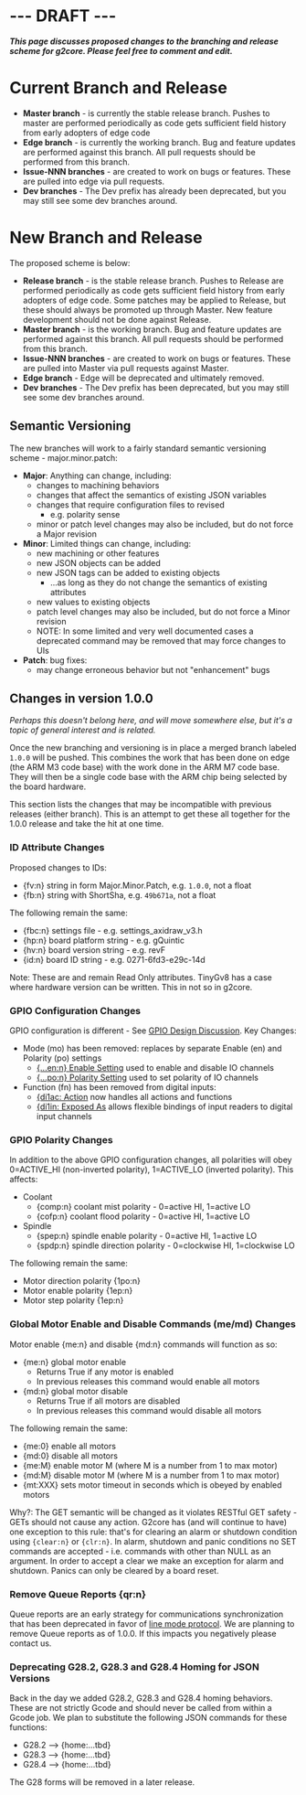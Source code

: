 # --- DRAFT ---
_**This page discusses proposed changes to the branching and release scheme for g2core. Please feel free to comment and edit.**_

# Current Branch and Release
* **Master branch** - is currently the stable release branch. Pushes to master are performed periodically as code gets sufficient field history from early adopters of edge code
* **Edge branch** - is currently the working branch. Bug and feature updates are performed against this branch. All pull requests should be performed from this branch.
* **Issue-NNN branches** - are created to work on bugs or features. These are pulled into edge via pull requests. 
* **Dev branches** - The Dev prefix has already been deprecated, but you may still see some dev branches around.

# New Branch and Release
The proposed scheme is below:
* **Release branch** - is the stable release branch. Pushes to Release are performed periodically as code gets sufficient field history from early adopters of edge code. Some patches may be applied to Release, but these should always be promoted up through Master. New feature development should not be done against Release. 
* **Master branch** - is the working branch. Bug and feature updates are performed against this branch. All pull requests should be performed from this branch.
* **Issue-NNN branches** - are created to work on bugs or features. These are pulled into Master via pull requests against Master. 
* **Edge branch** - Edge will be deprecated and ultimately removed. 
* **Dev branches** - The Dev prefix has been deprecated, but you may still see some dev branches around.

## Semantic Versioning
The new branches will work to a fairly standard semantic versioning scheme - major.minor.patch:
* **Major**: Anything can change, including:
  * changes to machining behaviors
  * changes that affect the semantics of existing JSON variables
  * changes that require configuration files to revised
    * e.g. polarity sense
  * minor or patch level changes may also be included, but do not force a Major revision
* **Minor**: Limited things can change, including:
  * new machining or other features
  * new JSON objects can be added
  * new JSON tags can be added to existing objects
    * ...as long as they do not change the semantics of existing attributes
  * new values to existing objects
  * patch level changes may also be included, but do not force a Minor revision 
  * NOTE: In some limited and very well documented cases a deprecated command may be removed that may force changes to UIs 
* **Patch**: bug fixes:
  * may change erroneous behavior but not "enhancement" bugs
 
## Changes in version 1.0.0 
_Perhaps this doesn't belong here, and will move somewhere else, but it's a topic of general interest and is related._

Once the new branching and versioning is in place a merged branch labeled `1.0.0` will be pushed. This combines the work that has been done on edge (the ARM M3 code base) with the work done in the ARM M7 code base. They will then be a single code base with the ARM chip being selected by the board hardware.

This section lists the changes that may be incompatible with previous releases (either branch). This is an attempt to get these all together for the 1.0.0 release and take the hit at one time.

### ID Attribute Changes
Proposed changes to IDs:
* {fv:n} string in form Major.Minor.Patch, e.g. `1.0.0`, not a float
* {fb:n} string with ShortSha, e.g. `49b671a`, not a float

The following remain the same:
* {fbc:n} settings file - e.g. settings_axidraw_v3.h
* {hp:n} board platform string - e.g. gQuintic
* {hv:n} board version string - e.g. revF
* {id:n} board ID string - e.g. 0271-6fd3-e29c-14d

Note: These are and remain Read Only attributes. TinyGv8 has a case where hardware version can be written. This in not so in g2core.

### GPIO Configuration Changes
GPIO configuration is different - See [GPIO Design Discussion](GPIO-Design-Discussion/_edit). Key Changes:
* Mode (mo) has been removed: replaces by separate Enable (en) and Polarity (po) settings
  * [{...en:n} Enable Setting](gpio-primitives#enn-enable-setting) used to enable and disable IO channels
  * [{...po:n} Polarity Setting](gpio-primitives#pon-polarity-setting) used to set polarity of IO channels
* Function (fn) has been removed from digital inputs:
  * [{di1ac: Action](gpio-primitives#digital-input-configuration-values) now handles all actions and functions
  * [{di1in: Exposed As](gpio-primitives#digital-input-configuration-values) allows flexible bindings of input readers to digital input channels

### GPIO Polarity Changes
In addition to the above GPIO configuration changes, all polarities will obey 0=ACTIVE_HI (non-inverted polarity), 1=ACTIVE_LO (inverted polarity). This affects: 
* Coolant
  * {comp:n} coolant mist polarity - 0=active HI, 1=active LO
  * {cofp:n} coolant flood polarity - 0=active HI, 1=active LO
* Spindle
  * {spep:n} spindle enable polarity - 0=active HI, 1=active LO
  * {spdp:n} spindle direction polarity - 0=clockwise HI, 1=clockwise LO

The following remain the same:
* Motor direction polarity {1po:n}
* Motor enable polarity {1ep:n}
* Motor step polarity {1ep:n}

### Global Motor Enable and Disable Commands (me/md) Changes
Motor enable {me:n} and disable {md:n} commands will function as so:
* {me:n} global motor enable
    * Returns True if any motor is enabled
    * In previous releases this command would enable all motors
* {md:n} global motor disable
    * Returns True if all motors are disabled
    * In previous releases this command would disable all motors

The following remain the same:
* {me:0} enable all motors
* {md:0} disable all motors
* {me:M} enable motor M (where M is a number from 1 to max motor)
* {md:M} disable motor M (where M is a number from 1 to max motor)
* {mt:XXX} sets motor timeout in seconds which is obeyed by enabled motors

Why?: The GET semantic will be changed as it violates RESTful GET safety - GETs should not cause any action. G2core has (and will continue to have) one exception to this rule: that's for clearing an alarm or shutdown condition using `{clear:n}` or `{clr:n}`. In alarm, shutdown and panic conditions no SET commands are accepted - i.e. commands with other than NULL as an argument. In order to accept a clear we make an exception for alarm and shutdown. Panics can only be cleared by a board reset.

### Remove Queue Reports {qr:n}
Queue reports are an early strategy for communications synchronization that has been deprecated in favor of [line mode protocol](g2core-Communications#line-mode-protocol). We are planning to remove Queue reports as of 1.0.0. If this impacts you negatively please contact us. 

### Deprecating G28.2, G28.3 and G28.4 Homing for JSON Versions
Back in the day we added G28.2, G28.3 and G28.4 homing behaviors. These are not strictly Gcode and should never be called from within a Gcode job. We plan to substitute the following JSON commands for these functions:
* G28.2 --> {home:...tbd}
* G28.3 --> {home:...tbd}
* G28.4 --> {home:...tbd}

The G28 forms will be removed in a later release.
